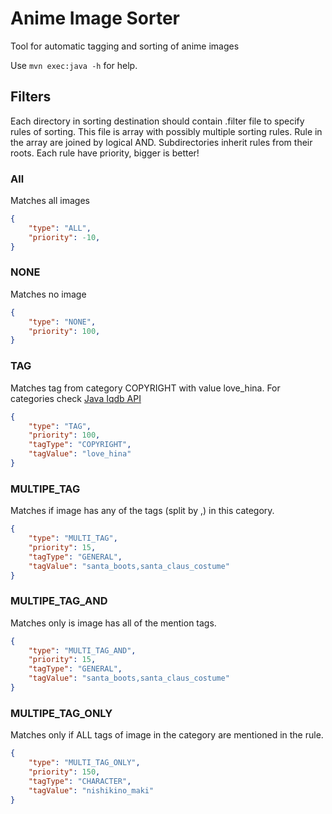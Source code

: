# Anime Image Sorter
Tool for automatic tagging and sorting of anime images

Use ```mvn exec:java -h``` for help.

## Filters
Each directory in sorting destination should contain .filter file to specify rules of sorting. This file is array 
with possibly multiple sorting rules. Rule in the array are joined by logical AND. Subdirectories inherit rules from 
their roots.
Each rule have priority, bigger is better!

### All
Matches all images
```json
{
    "type": "ALL",
    "priority": -10,
}
```

### NONE
Matches no image
```json
{
    "type": "NONE",
    "priority": 100,
}
```

### TAG
Matches tag from category COPYRIGHT with value love_hina. For categories check [Java Iqdb API](https://github.com/GreenManSK/Java-IqdbApi)
```json
{
    "type": "TAG",
    "priority": 100,
    "tagType": "COPYRIGHT",
    "tagValue": "love_hina"
}
```

### MULTIPE_TAG
Matches if image has any of the tags (split by ,) in this category.
```json
{
    "type": "MULTI_TAG",
    "priority": 15,
    "tagType": "GENERAL",
    "tagValue": "santa_boots,santa_claus_costume"
}
```

### MULTIPE_TAG_AND
Matches only is image has all of the mention tags.
```json
{
    "type": "MULTI_TAG_AND",
    "priority": 15,
    "tagType": "GENERAL",
    "tagValue": "santa_boots,santa_claus_costume"
}
```

### MULTIPE_TAG_ONLY
Matches only if ALL tags of image in the category are mentioned in the rule.
```json
{
    "type": "MULTI_TAG_ONLY",
    "priority": 150,
    "tagType": "CHARACTER",
    "tagValue": "nishikino_maki"
}
```